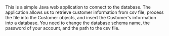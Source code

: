 This is a simple Java web application to connect to the database.
The application allows us to retrieve customer information from csv file, 
process the file into the Customer objects, and insert the Customer's information into a database.
You need to change the database schema name, the password of your account, and the path to the csv file.
